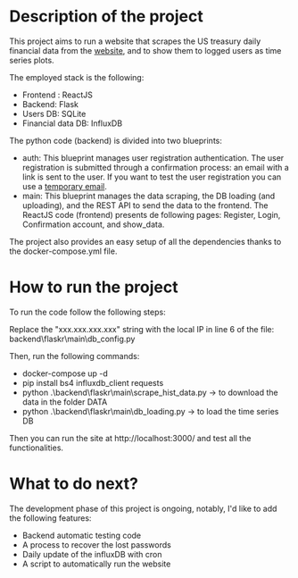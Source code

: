 # Description of the project
This project aims to run a website that scrapes the US treasury daily financial data from the [website](https://fsapps.fiscal.treasury.gov/dts/issues/collapsed), and to show them to logged users as time series plots.

The employed stack is the following: 
- Frontend : ReactJS 
- Backend: Flask 
- Users DB: SQLite 
- Financial data DB: InfluxDB

The python code (backend) is divided into two blueprints:

- auth: This blueprint manages user registration authentication. The user registration is submitted through a confirmation process: an email with a link is sent to the user. If you want to test the user registration you can use a [temporary email](https://temp-mail.org/en/).
- main: This blueprint manages the data scraping, the DB loading (and uploading), and the REST API to send the data to the frontend.
The ReactJS code (frontend) presents de following pages: Register, Login, Confirmation account, and show_data.

The project also provides an easy setup of all the dependencies thanks to the docker-compose.yml file.

# How to run the project
To run the code follow the following steps:

Replace the "xxx.xxx.xxx.xxx" string with the local IP in line 6 of the file: backend\flaskr\main\db_config.py

Then, run the following commands:

* docker-compose up -d
* pip install bs4 influxdb_client requests 
* python .\backend\flaskr\main\scrape_hist_data.py -> to download the data in the folder DATA 
* python .\backend\flaskr\main\db_loading.py -> to load the time series DB

Then you can run the site at http://localhost:3000/ and test all the functionalities.


# What to do next? 

The development phase of this project is ongoing, notably, I'd like to add the following features: 
- Backend automatic testing code
- A process to recover the lost passwords
- Daily update of the influxDB with cron
- A script to automatically run the website



